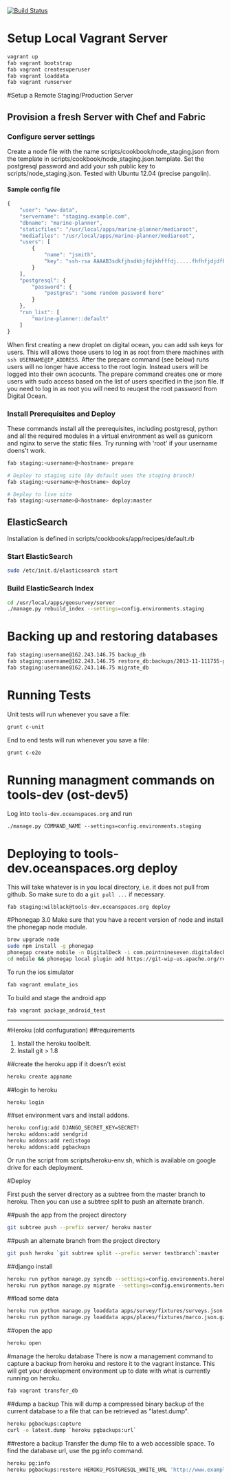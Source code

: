 [![Build Status](https://travis-ci.org/Ecotrust/geosurvey.png?branch=master)](https://travis-ci.org/Ecotrust/geosurvey)


# Setup Local Vagrant Server
```bash
vagrant up
fab vagrant bootstrap
fab vagrant createsuperuser
fab vagrant loaddata
fab vagrant runserver
```

#Setup a Remote Staging/Production Server
## Provision a fresh Server with Chef and Fabric
### Configure server settings
Create a node file with the name scripts/cookbook/node_staging.json from the template in scripts/cookbook/node_staging.json.template.  Set the postgresql password and add your ssh public key to scripts/node_staging.json.  Tested with Ubuntu 12.04 (precise pangolin).

#### Sample config file
```javascript
{
    "user": "www-data",
    "servername": "staging.example.com",
    "dbname": "marine-planner",
    "staticfiles": "/usr/local/apps/marine-planner/mediaroot",
    "mediafiles": "/usr/local/apps/marine-planner/mediaroot",
    "users": [
        {
            "name": "jsmith",
            "key": "ssh-rsa AAAAB3sdkfjhsdkhjfdjkhfffdj.....fhfhfjdjdfhQ== jsmith@machine.local"
        }
    ],
    "postgresql": {
        "password": {
            "postgres": "some random password here"
        }
    },
    "run_list": [
        "marine-planner::default"
    ]
}
```
When first creating a new droplet on digital ocean, you can add ssh keys for users. This will
allows those users to log in as root from there machines with `ssh USERNAME@IP_ADDRESS`.  After the prepare command (see below) runs users will no longer have access to the root login. Instead users will be logged into their own acocunts.  The prepare command creates one or more users with sudo access based on the list of users specified in the json file. If you need to log in as root you will need to reuqest the root password from Digital Ocean. 

### Install Prerequisites and Deploy
These commands install all the prerequisites, including postgresql, python and all the required modules in a virtual environment as well as gunicorn and nginx to serve the static files. Try running with 'root' if your username doens't work.
```bash
fab staging:<username>@<hostname> prepare

# Deploy to staging site (by default uses the staging branch)
fab staging:<username>@<hostname> deploy

# Deploy to live site
fab staging:<username>@<hostname> deploy:master


```
## ElasticSearch
Installation is defined in scripts/cookbooks/app/recipes/default.rb

### Start ElasticSearch
```bash
sudo /etc/init.d/elasticsearch start
```
### Build ElasticSearch Index
```bash
cd /usr/local/apps/geosurvey/server
./manage.py rebuild_index --settings=config.environments.staging
```

# Backing up and restoring databases

```bash
fab staging:username@162.243.146.75 backup_db
fab staging:username@162.243.146.75 restore_db:backups/2013-11-111755-geosurvey.dump
fab staging:username@162.243.146.75 migrate_db
```

# Running Tests

Unit tests will run whenever you save a file:

```bash
grunt c-unit
```

End to end tests will run whenever you save a file:


```bash
grunt c-e2e
```


# Running managment commands on tools-dev (ost-dev5)
Log into `tools-dev.oceanspaces.org` and run

```
./manage.py COMMAND_NAME --settings=config.environments.staging
```

# Deploying to tools-dev.oceanspaces.org deploy
This will take whatever is in you local directory, i.e. it does not pull from github. So make sure to do a `git pull ...` if necessary.

```
fab staging:wilblack@tools-dev.oceanspaces.org deploy
```


#Phonegap 3.0
Make sure that you have a recent version of node and install the phonegap node module.
```bash
brew upgrade node
sudo npm install -g phonegap
phonegap create mobile -n DigitalDeck -i com.pointnineseven.digitaldeck
cd mobile && phonegap local plugin add https://git-wip-us.apache.org/repos/asf/cordova-plugin-console.git
```

To run the ios simulator
```bash
fab vagrant emulate_ios
```

To build and stage the android app
```bash
fab vagrant package_android_test
```




----

#Heroku (old confuguration)
##requirements
1. Install the heroku toolbelt.
2. Install git > 1.8

##create the heroku app if it doesn't exist
```bash
heroku create appname
```

##login to heroku
```bash
heroku login
```

##set environment vars and install addons.
```bash
heroku config:add DJANGO_SECRET_KEY=SECRET!
heroku addons:add sendgrid
heroku addons:add redistogo
heroku addons:add pgbackups

```

Or run the script from scripts/heroku-env.sh, which is available on google drive for each deployment.

#Deploy

First push the server directory as a subtree from the master branch to heroku.  Then you can use a subtree split to push an alternate branch.

##push the app from the project directory
```bash
git subtree push --prefix server/ heroku master
```

##push an alternate branch from the project directory
```bash
git push heroku `git subtree split --prefix server testbranch`:master
```

##django install
```bash
heroku run python manage.py syncdb --settings=config.environments.heroku
heroku run python manage.py migrate --settings=config.environments.heroku
```

##load some data
```bash
heroku run python manage.py loaddata apps/survey/fixtures/surveys.json --settings=config.environments.heroku
heroku run python manage.py loaddata apps/places/fixtures/marco.json.gz --settings=config.environments.heroku
```

##open the app
```bash
heroku open
```

#manage the heroku database
There is now a management command to capture a backup from heroku and restore it to the vagrant instance.  This will get your development environment up to date with what is currently running on heroku.
```bash
fab vagrant transfer_db
```

##dump a backup
This will dump a compressed binary backup of the current database to a file that can be retrieved as "latest.dump".
```bash
heroku pgbackups:capture
curl -o latest.dump `heroku pgbackups:url`
```

##restore a backup
Transfer the dump file to a web accessible space.  To find the database url, use the pg:info command.
```bash
heroku pg:info
heroku pgbackups:restore HEROKU_POSTGRESQL_WHITE_URL 'http://www.example.org/latest.dump'
```
